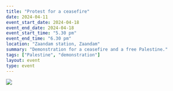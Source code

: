 ```yaml
---
title: "Protest for a ceasefire"
date: 2024-04-11
event_start_date: 2024-04-18
event_end_date: 2024-04-18
event_start_time: "5.30 pm"
event_end_time: "6.30 pm"
location: "Zaandam station, Zaandam"
summary: "Demonstration for a ceasefire and a free Palestine."
tags: ["Palestine", "demonstration"]
layout: event
type: event
---
```


![](/img/...)